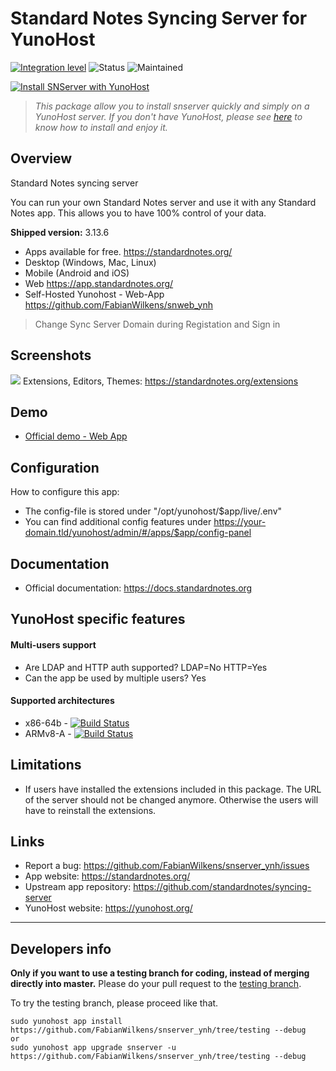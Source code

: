 # Standard Notes Syncing Server for YunoHost

[![Integration level](https://dash.yunohost.org/integration/snserver.svg)](https://dash.yunohost.org/appci/app/snserver)
![Status](https://ci-apps.yunohost.org/ci/badges/snserver.status.svg)
![Maintained](https://ci-apps.yunohost.org/ci/badges/snserver.maintain.svg)

[![Install SNServer with YunoHost](https://install-app.yunohost.org/install-with-yunohost.svg)](https://install-app.yunohost.org/?app=snserver)

> *This package allow you to install snserver quickly and simply on a YunoHost server.
If you don't have YunoHost, please see [here](https://yunohost.org/#/install) to know how to install and enjoy it.*

## Overview

Standard Notes syncing server

You can run your own Standard Notes server and use it with any Standard Notes app. This allows you to have 100% control of your data.

**Shipped version:** 3.13.6
* Apps available for free. https://standardnotes.org/
* Desktop (Windows, Mac, Linux)
* Mobile (Android and iOS)
* Web https://app.standardnotes.org/
* Self-Hosted Yunohost - Web-App https://github.com/FabianWilkens/snweb_ynh
> Change Sync Server Domain during Registation and Sign in

## Screenshots

![](https://camo.githubusercontent.com/ca3744729c6c33f2f42d7917a4e7167c12a786615e14d1719f7d1ec6ed77aae8/68747470733a2f2f7374616e646172646e6f7465732e6f72672f6173736574732f686f6d65706167652d6865726f2e706e67)
Extensions, Editors, Themes: https://standardnotes.org/extensions


## Demo

* [Official demo - Web App](https://standardnotes.org/demo)

## Configuration

How to configure this app:
* The config-file is stored under "/opt/yunohost/$app/live/.env"
* You can find additional config features under https://your-domain.tld/yunohost/admin/#/apps/$app/config-panel

## Documentation

 * Official documentation: https://docs.standardnotes.org

## YunoHost specific features

#### Multi-users support

* Are LDAP and HTTP auth supported?    LDAP=No    HTTP=Yes
* Can the app be used by multiple users?	Yes

#### Supported architectures

* x86-64b - [![Build Status](https://ci-apps.yunohost.org/ci/logs/snserver%20%28Apps%29.svg)](https://ci-apps.yunohost.org/ci/apps/snserver/)
* ARMv8-A - [![Build Status](https://ci-apps-arm.yunohost.org/ci/logs/snserver%20%28Apps%29.svg)](https://ci-apps-arm.yunohost.org/ci/apps/snserver/)

## Limitations

* If users have installed the extensions included in this package. The URL of the server should not be changed anymore. Otherwise the users will have to reinstall the extensions.

## Links

 * Report a bug: https://github.com/FabianWilkens/snserver_ynh/issues
 * App website: https://standardnotes.org/
 * Upstream app repository: https://github.com/standardnotes/syncing-server
 * YunoHost website: https://yunohost.org/

---

Developers info
----------------

**Only if you want to use a testing branch for coding, instead of merging directly into master.**
Please do your pull request to the [testing branch](https://github.com/FabianWilkens/snserver_ynh/tree/testing).

To try the testing branch, please proceed like that.
```
sudo yunohost app install https://github.com/FabianWilkens/snserver_ynh/tree/testing --debug
or
sudo yunohost app upgrade snserver -u https://github.com/FabianWilkens/snserver_ynh/tree/testing --debug
```
